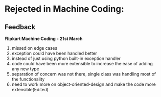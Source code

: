 # Rejected in Machine Coding:
## Feedback
**Flipkart Machine Coding - 21st March**
1. missed on edge cases
2. exception could have been handled better
3. instead of just using python built-in exception handler
4. code could have been more extensible to increase the ease of adding any new type
5. separation of concern was not there, single class was handling most of the functionality
6. need to work more on object-oriented-design and make the code more extensible(Edited)